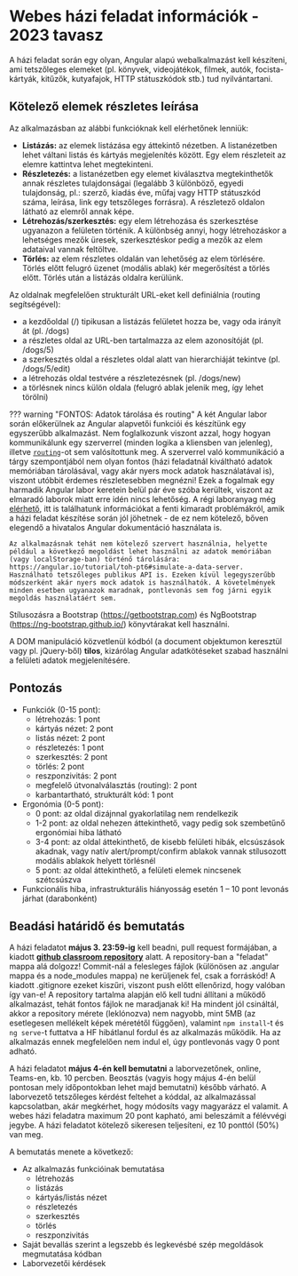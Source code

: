 # Webes házi feladat információk - 2023 tavasz

A házi feladat során egy olyan, Angular alapú webalkalmazást kell készíteni, ami tetszőleges elemeket (pl. könyvek, videojátékok, filmek, autók, focista-kártyák, kitűzők, kutyafajok, HTTP státuszkódok stb.) tud nyilvántartani.

## Kötelező elemek részletes leírása
Az alkalmazásban az alábbi funkcióknak kell elérhetőnek lenniük:

- **Listázás:** az elemek listázása egy áttekintő nézetben. A listanézetben lehet váltani listás és kártyás megjelenítés között. Egy elem részleteit az elemre kattintva lehet megtekinteni.
- **Részletezés:** a listanézetben egy elemet kiválasztva megtekinthetők annak részletes tulajdonságai (legalább 3 különböző, egyedi tulajdonság, pl.: szerző, kiadás éve, műfaj vagy HTTP státuszkód száma, leírása, link egy tetszőleges forrásra). A részletező oldalon látható az elemről annak képe.
- **Létrehozás/szerkesztés:** egy elem létrehozása és szerkesztése ugyanazon a felületen történik. A különbség annyi, hogy létrehozáskor a lehetséges mezők üresek, szerkesztéskor pedig a mezők az elem adataival vannak feltöltve.
- **Törlés:** az elem részletes oldalán van lehetőség az elem törlésére. Törlés előtt felugró üzenet (modális ablak) kér megerősítést a törlés előtt. Törlés után a listázás oldalra kerülünk.

Az oldalnak megfelelően strukturált URL-eket kell definiálnia (routing segítségével):

- a kezdőoldal (/) tipikusan a listázás felületet hozza be, vagy oda irányít át (pl. /dogs)
- a részletes oldal az URL-ben tartalmazza az elem azonosítóját (pl. /dogs/5)
- a szerkesztés oldal a részletes oldal alatt van hierarchiáját tekintve (pl. /dogs/5/edit)
- a létrehozás oldal testvére a részletezésnek (pl. /dogs/new)
- a törlésnek nincs külön oldala (felugró ablak jelenik meg, így lehet törölni)

??? warning "FONTOS: Adatok tárolása és routing"
    A két Angular labor során előkerülnek az Angular alapvetői funkciói és készítünk egy egyszerűbb alkalmazást. Nem foglalkozunk viszont azzal, hogy hogyan kommunikálunk egy szerverrel (minden logika a kliensben van jelenleg), illetve [`routing`](https://angular.io/guide/router)-ot sem valósítottunk meg. A szerverrel való kommunikáció a tárgy szempontjából nem olyan fontos (házi feladatnál kiváltható adatok memóriában tárolásával, vagy akár nyers mock adatok használatával is), viszont utóbbit érdemes részletesebben megnézni! Ezek a fogalmak egy harmadik Angular labor keretein belül pár éve szóba kerültek, viszont az elmaradó laborok miatt erre idén nincs lehetőség. A régi laboranyag még [elérhető](https://github.com/bmeaut/VIAUBB03/tree/master/Web/07%20-%20Angular%203), itt is találhatunk információkat a fenti kimaradt problémákról, amik a házi feladat készítése során jól jöhetnek - de ez nem kötelező, bőven elegendő a hivatalos Angular dokumentáció használata is.

    Az alkalmazásnak tehát nem kötelező szervert használnia, helyette például a következő megoldást lehet használni az adatok memóriában (vagy localStorage-ban) történő tárolására: https://angular.io/tutorial/toh-pt6#simulate-a-data-server. Használható tetszőleges publikus API is. Ezeken kívül legegyszerűbb módszerként akár nyers mock adatok is használhatók. A követelmények minden esetben ugyanazok maradnak, pontlevonás sem fog járni egyik megoldás használatáért sem.

Stílusozásra a Bootstrap (https://getbootstrap.com) és NgBootstrap (https://ng-bootstrap.github.io/) könyvtárakat kell használni.

A DOM manipuláció közvetlenül kódból (a document objektumon keresztül vagy pl. jQuery-ből) **tilos**, kizárólag Angular adatkötéseket szabad használni a felületi adatok megjelenítésére.

## Pontozás

- Funkciók (0-15 pont):
    - létrehozás: 1 pont
    - kártyás nézet: 2 pont
    - listás nézet: 2 pont
    - részletezés: 1 pont
    - szerkesztés: 2 pont
    - törlés: 2 pont
    - reszponzivitás: 2 pont
    - megfelelő útvonalválasztás (routing): 2 pont
    - karbantartható, strukturált kód: 1 pont
- Ergonómia (0-5 pont):
    - 0 pont: az oldal dizájnnal gyakorlatilag nem rendelkezik
    - 1-2 pont: az oldal nehezen áttekinthető, vagy pedig sok szembetűnő ergonómiai hiba látható
    - 3-4 pont: az oldal áttekinthető, de kisebb felületi hibák, elcsúszások akadnak, vagy natív alert/prompt/confirm ablakok vannak stílusozott modális ablakok helyett törlésnél
    - 5 pont: az oldal áttekinthető, a felületi elemek nincsenek szétcsúszva
- Funkcionális hiba, infrastrukturális hiányosság esetén 1 – 10 pont levonás járhat (darabonként)

## Beadási határidő és bemutatás

A házi feladatot **május 3. 23:59-ig** kell beadni, pull request formájában, a kiadott [**github classroom repository**](https://classroom.github.com/a/GL64jo8C) alatt. A repository-ban a "feladat" mappa alá dolgozz! Commit-nál a felesleges fájlok (különösen az .angular mappa és a node_modules mappa) ne kerüljenek fel, csak a forráskód! A kiadott .gitignore ezeket kiszűri, viszont push előtt ellenőrizd, hogy valóban így van-e! A repository tartalma alapján elő kell tudni állítani a működő alkalmazást, tehát fontos fájlok ne maradjanak ki! Ha mindent jól csináltál, akkor a repository mérete (leklónozva) nem nagyobb, mint 5MB (az esetlegesen mellékelt képek méretétől függően), valamint `npm install`-t és `ng serve`-t futtatva a HF hibátlanul fordul és az alkalmazás működik. Ha az alkalmazás ennek megfelelően nem indul el, úgy pontlevonás vagy 0 pont adható.

A házi feladatot **május 4-én kell bemutatni** a laborvezetőnek, online, Teams-en, kb. 10 percben. Beosztás (vagyis hogy május 4-én belül pontosan mely időpontokban lehet majd bemutatni) később várható. A laborvezető tetszőleges kérdést feltehet a kóddal, az alkalmazással kapcsolatban, akár megkérhet, hogy módosíts vagy magyarázz el valamit. A webes házi feladatra maximum 20 pont kapható, ami beleszámít a félévvégi jegybe. A házi feladatot kötelező sikeresen teljesíteni, ez 10 ponttól (50%) van meg.

A bemutatás menete a következő:

- Az alkalmazás funkcióinak bemutatása
    - létrehozás
    - listázás
    - kártyás/listás nézet
    - részletezés
    - szerkesztés
    - törlés
    - reszponzivitás
- Saját bevallás szerint a legszebb és legkevésbé szép megoldások megmutatása kódban
- Laborvezetői kérdések